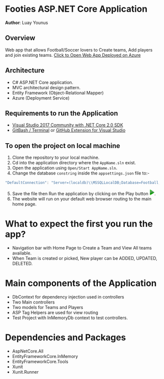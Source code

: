 # Footies ASP.NET Core Application
**Author**: Luay Younus

## Overview
Web app that allows Football/Soccer lovers to Create teams, Add players and join existing teams.
[Click to Open Web App Deployed on Azure](http://footies.azurewebsites.net)

## Architecture
 - C# ASP.NET Core application.
 - MVC architectural design pattern.
 - Entity Framework (Object-Relational Mapper)
 - Azure (Deployment Service)

## Requirements to run the Application
- [Visual Studio 2017 Community with .NET Core 2.0 SDK](https://www.microsoft.com/net/core#windowscmd)
- [GitBash / Terminal](https://git-scm.com/downloads) or [GitHub Extension for Visual Studio](https://visualstudio.github.com)

## To open the project on local machine
1. Clone the repository to your local machine.
2. Cd into the application directory where the `AppName.sln` exist.
3. Open the application using `Open/Start AppName.sln`.
4. Change the database `constring` inside the `appsettings.json` file to:-
```C#
"DefaultConnection": "Server=(localdb)\\MSSQLLocalDB;Database=Football;Trusted_Connection=True;MultipleActiveResultSets=true"
```
5. Save the file then Run the application by clicking on the Play button <img src="https://github.com/luayyounus/Lab02-Unit-Testing/blob/Lab02-Luay/WarCardGame/play-button.jpg" width="16">.
6. The website will run on your default web browser routing to the main home page.

# What to expect the first you run the app?
- Navigation bar with Home Page to Create a Team and View All teams available.
- When Team is created or picked, New player can be ADDED, UPDATED, DELETED.

# Main components of the Application
 - DbContext for dependency injection used in controllers
 - Two Main controllers
 - Two models for Teams and Players
 - ASP Tag Helpers are used for view routing
 - Test Project with InMemoryDb context to test controllers.

# Dependencies and Packages
- AspNetCore.All
- EntityFrameworkCore.InMemory
- EntityFrameworkCore.Tools
- Xunit
- Xunit.Runner
